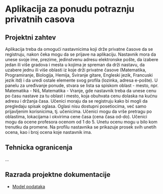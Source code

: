 # Aplikacija za ponudu potraznju privatnih casova

## Projektni zahtev

Aplikacija treba da omogući nastavnicima koji drže privatne časove da se registruju, nakon čeka mogu da se prijave na aplikaciju. Nastavnik mora da unese svoje ime, prezime, jedinstvenu adresu elektronske pošte, da izabere jedan ili više gradova i mesta u kojima je spreman da drži nastavu, da uzabere jednu ili više oblasti iz koje drži privatne časove (Matematika, Programiranje, Biologija, Hemija, Sviranje gitare, Engleski jezik, Francuski jezik itd) i da uredi ostale elemente svog profila (lozinka, adresa e-pošte). U panelu za uređivanje ponude, stvara se lista sa spiskom oblast - mesto, npr. Matematika - Niš, Matematika - Vranje, gde nastavnik treba da unese cenu po času nastave za tu oblast i mesto, koja obuhvata cenu dolaska na kućnu adresu i držanja časa. Učenici moraju da se registruju kako bi mogli da pregledaju spisak oglasa. Oglasi nisu dostupni posetiocima, već samo prijavljenim korisnicima, tj. učenicima. Učenici mogu da vrše pretragu po oblastima, lokacijama i okvirima cene časa (cena časa od-do). Učenici mogu da ocene profesora ocenom od 1 do 5. Unetu ocenu mogu u bilo kom trenutku da promene. Na profilu nastavnika se prikazuje prosek svih unetih ocena, kao i broj ocena koje nastavnik ima.

## Tehnicka ogranicenja

...

## Razrada projektne dokumentacije

- [Model podataka](./Database-model.md)